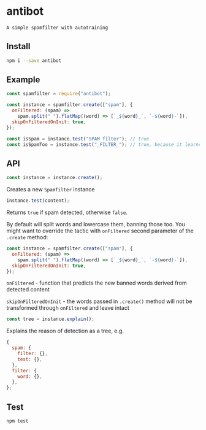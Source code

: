 # antibot

```
A simple spamfilter with autotraining
```

## Install

```bash
npm i --save antibot
```

## Example

```js
const spamfilter = require("antibot");

const instance = spamfilter.create(["spam"], {
  onFiltered: (spam) =>
    spam.split(" ").flatMap((word) => [`_${word}_`, `-${word}-`]),
  skipOnFilteredOnInit: true,
});

const isSpam = instance.test("SPAM filter"); // true
const isSpamToo = instance.test("_FILTER_"); // true, because it learned from onFiltered call
```

## API

```js
const instance = instance.create();
```

Creates a new `Spamfilter` instance

```js
instance.test(content);
```

Returns `true` if spam detected, otherwise `false`.

By default will split words and lowercase them, banning those too. You might want to override the tactic with `onFiltered` second parameter of the `.create` method:

```js
const instance = spamfilter.create(["spam"], {
  onFiltered: (spam) =>
    spam.split(" ").flatMap((word) => [`_${word}_`, `-${word}-`]),
  skipOnFilteredOnInit: true,
});
```

`onFiltered` - function that predicts the new banned words derived from detected content

`skipOnFilteredOnInit` - the words passed in `.create()` method will not be transformed through `onFiltered` and leave intact

```js
const tree = instance.explain();
```

Explains the reason of detection as a tree, e.g.

```js
{
  spam: {
    filter: {},
    test: {},
  },
  filter: {
    word: {},
  },
};
```

## Test

```bash
npm test
```
